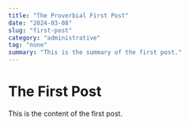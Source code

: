 ```yaml
---
title: "The Proverbial First Post"
date: "2024-03-08"
slug: "first-post"
category: "administrative"
tag: "none"
summary: "This is the summary of the first post."
---
```


# The First Post

This is the content of the first post.